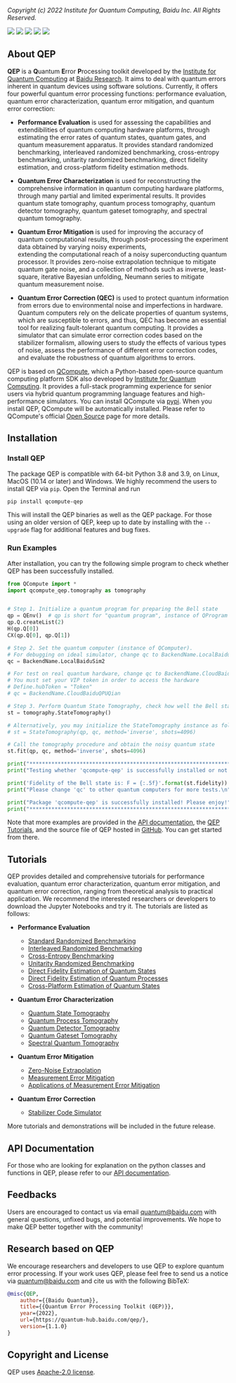 *Copyright (c) 2022 Institute for Quantum Computing, Baidu Inc. All Rights Reserved.*

![](https://img.shields.io/badge/release-v1.1.0-blue)
[![](https://img.shields.io/badge/docs-API-blue)](https://quantum-hub.baidu.com/docs/qep/)
[![](https://img.shields.io/badge/Python-3.8+-green)](https://www.python.org/)
![](https://img.shields.io/badge/OS-MacOS%20|%20Windows%20|%20Linux-green)
[![](https://img.shields.io/badge/license-Apache%202.0-orange)](https://github.com/baidu/QCompute/blob/master/LICENSE)

## About QEP

**QEP** is a **Q**uantum **E**rror **P**rocessing toolkit developed by the [Institute for 
Quantum Computing](https://quantum.baidu.com) at [Baidu Research](http://research.baidu.com). It 
aims to deal with quantum errors inherent in quantum devices using software solutions. Currently,
it offers four powerful quantum error processing functions: performance evaluation, 
quantum error characterization, quantum error mitigation, and quantum error correction:

+ **Performance Evaluation** is used for assessing the capabilities and extendibilities of 
  quantum computing hardware platforms, through estimating the error rates of quantum states, 
  quantum gates, and quantum measurement apparatus. It provides 
  standard randomized benchmarking, interleaved randomized benchmarking, cross-entropy 
  benchmarking, unitarity randomized benchmarking, direct fidelity estimation, and 
  cross-platform fidelity estimation methods.

+ **Quantum Error Characterization** is used for reconstructing the comprehensive information in 
  quantum computing hardware platforms, through many partial and limited experimental results. 
  It provides quantum state tomography, quantum process tomography, quantum detector tomography, 
  quantum gateset tomography, and spectral quantum tomography.

+ **Quantum Error Mitigation** is used for improving the accuracy of quantum computational 
  results, through post-processing the experiment data obtained by varying noisy experiments,  
  extending the computational reach of a noisy superconducting quantum processor. It provides 
  zero-noise extrapolation technique to mitigate quantum gate noise, and a collection of methods 
  such as inverse, least-square, iterative Bayesian unfolding, Neumann series to mitigate quantum measurement noise.

+ **Quantum Error Correction (QEC)** is used to protect quantum information from errors due to 
  environmental noise and imperfections in hardware. Quantum computers rely on the delicate 
  properties of quantum systems, which are susceptible to errors, and thus, QEC has become an 
  essential tool for realizing fault-tolerant quantum computing. It provides a simulator that 
  can simulate error correction codes based on the stabilizer formalism, allowing users to study 
  the effects of various types of noise, assess the performance of different error correction 
  codes, and evaluate the robustness of quantum algorithms to errors.

QEP is based on [QCompute](https://quantum-hub.baidu.com/opensource), 
which a Python-based open-source quantum computing platform SDK also developed 
by [Institute for Quantum Computing](https://quantum.baidu.com). 
It provides a full-stack programming experience for senior users via hybrid quantum programming language 
features and high-performance simulators. 
You can install QCompute via [pypi](https://pypi.org/project/qcompute/). 
When you install QEP, QCompute will be automatically installed. 
Please refer to QCompute's official [Open Source](https://quantum-hub.baidu.com/opensource) page for more details.

## Installation

### Install QEP

The package QEP is compatible with 64-bit Python 3.8 and 3.9, on Linux, MacOS (10.14 or later) and Windows. We highly recommend the users to install QEP via `pip`. Open the Terminal and run

```bash
pip install qcompute-qep
```

This will install the QEP binaries as well as the QEP package. For those using an older version of QEP, keep up to date by installing with the `--upgrade` flag for additional features and bug fixes.

### Run Examples

After installation, you can try the following simple program to check whether QEP has been successfully installed.

```python
from QCompute import *
import qcompute_qep.tomography as tomography


# Step 1. Initialize a quantum program for preparing the Bell state
qp = QEnv()  # qp is short for "quantum program", instance of QProgram
qp.Q.createList(2)
H(qp.Q[0])
CX(qp.Q[0], qp.Q[1])

# Step 2. Set the quantum computer (instance of QComputer).
# For debugging on ideal simulator, change qc to BackendName.LocalBaiduSim2
qc = BackendName.LocalBaiduSim2

# For test on real quantum hardware, change qc to BackendName.CloudBaiduQPUQian
# You must set your VIP token in order to access the hardware
# Define.hubToken = "Token"
# qc = BackendName.CloudBaiduQPUQian

# Step 3. Perform Quantum State Tomography, check how well the Bell state is prepared.
st = tomography.StateTomography()

# Alternatively, you may initialize the StateTomography instance as follows:
# st = StateTomography(qp, qc, method='inverse', shots=4096)

# Call the tomography procedure and obtain the noisy quantum state
st.fit(qp, qc, method='inverse', shots=4096)

print("***********************************************************************")
print("Testing whether 'qcompute-qep' is successfully installed or not now ...\n")

print('Fidelity of the Bell state is: F = {:.5f}'.format(st.fidelity))
print("Please change 'qc' to other quantum computers for more tests.\n")

print("Package 'qcompute-qep' is successfully installed! Please enjoy!")
print("***********************************************************************")
```

Note that more examples are provided in the [API documentation](https://quantum-hub.baidu.com/docs/qep/), 
the [QEP Tutorials](https://quantum-hub.baidu.com/qep/), and the source 
file of QEP hosted in [GitHub](https://github.com/baidu/QCompute/tree/master/Extensions/QuantumErrorProcessing/).
You can get started from there.

## Tutorials

QEP provides detailed and comprehensive tutorials for performance evaluation, quantum error 
characterization, quantum error mitigation, and quantum error correction, 
ranging from theoretical analysis to practical application. 
We recommend the interested researchers or developers to download the Jupyter Notebooks and try it. 
The tutorials are listed as follows:

+ **Performance Evaluation**

  + [Standard Randomized Benchmarking](https://quantum-hub.baidu.com/qep/tutorial-standardrb)
  + [Interleaved Randomized Benchmarking](https://quantum-hub.baidu.com/qep/tutorial-interleavedrb)
  + [Cross-Entropy Benchmarking](https://quantum-hub.baidu.com/qep/tutorial-xeb)
  + [Unitarity Randomized Benchmarking](https://quantum-hub.baidu.com/qep/tutorial-unitarityrb)
  + [Direct Fidelity Estimation of Quantum States](https://quantum-hub.baidu.com/qep/tutorial-dfe-state)
  + [Direct Fidelity Estimation of Quantum Processes](https://quantum-hub.baidu.com/qep/tutorial-dfe-process)
  + [Cross-Platform Estimation of Quantum States](https://quantum-hub.baidu.com/qep/tutorial-cpe-state)

+ **Quantum Error Characterization**

  + [Quantum State Tomography](https://quantum-hub.baidu.com/qep/tutorial-qst)
  + [Quantum Process Tomography](https://quantum-hub.baidu.com/qep/tutorial-qpt)
  + [Quantum Detector Tomography](https://quantum-hub.baidu.com/qep/tutorial-qdt)
  + [Quantum Gateset Tomography](https://quantum-hub.baidu.com/qep/tutorial-gst)
  + [Spectral Quantum Tomography](https://quantum-hub.baidu.com/qep/tutorial-sqt)

+ **Quantum Error Mitigation**

  + [Zero-Noise Extrapolation](https://quantum-hub.baidu.com/qep/tutorial-zne)
  + [Measurement Error Mitigation](https://quantum-hub.baidu.com/qep/tutorial-mem)
  + [Applications of Measurement Error Mitigation](https://quantum-hub.baidu.com/qep/tutorial-mem-applications)

+ **Quantum Error Correction**
  
  + [Stabilizer Code Simulator](https://quantum-hub.baidu.com/qep/tutorial-qec-simulator)

More tutorials and demonstrations will be included in the future release.

## API Documentation

For those who are looking for explanation on the python classes and functions in QEP, 
please refer to our [API documentation](https://quantum-hub.baidu.com/docs/qep/).

## Feedbacks

Users are encouraged to contact us via email quantum@baidu.com with general questions, 
unfixed bugs, and potential improvements. We hope to make QEP better together with the community!

## Research based on QEP

We encourage researchers and developers to use QEP to explore quantum error processing. 
If your work uses QEP, please feel free to send us a notice via quantum@baidu.com and 
cite us with the following BibTeX:

```BibTex
@misc{QEP, 
    author={{Baidu Quantum}},
    title={{Quantum Error Processing Toolkit (QEP)}}, 
    year={2022}, 
    url={https://quantum-hub.baidu.com/qep/}, 
    version={1.1.0}
}
```

## Copyright and License

QEP uses [Apache-2.0 license](https://github.com/baidu/QCompute/blob/master/LICENSE).

